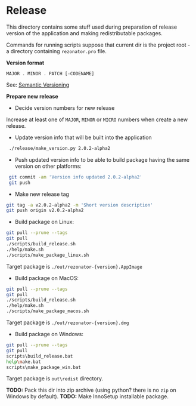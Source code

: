 # Release

This directory contains some stuff used during preparation of release version of the application and making redistributable packages.

Commands for running scripts suppose that current dir is the project root - a directory containing `rezonator.pro` file.

**Version format**

```
MAJOR . MINOR . PATCH [-CODENAME]
```

See: [Semantic Versioning](https://semver.org)


**Prepare new release**

* Decide version numbers for new release

Increase at least one of `MAJOR`, `MINOR` or `MICRO` numbers when create a new release.

* Update version info that will be built into the application

```bash
 ./release/make_version.py 2.0.2-alpha2
```

* Push updated version info to be able to build package having the same version on other platforms:

```bash
 git commit -am 'Version info updated 2.0.2-alpha2'
 git push
```

* Make new release tag

```bash
git tag -a v2.0.2-alpha2 -m 'Short version description'
git push origin v2.0.2-alpha2
```

* Build package on Linux:

```bash
git pull --prune --tags
git pull
./scripts/build_release.sh
./help/make.sh
./scripts/make_package_linux.sh
```

Target package is `./out/rezonator-{version}.AppImage`

* Build package on MacOS:

```bash
git pull --prune --tags
git pull
./scripts/build_release.sh
./help/make.sh
./scripts/make_package_macos.sh
```

Target package is `./out/rezonator-{version}.dmg`

* Build package on Windows:

```bash
git pull --prune --tags
git pull
scripts\build_release.bat
help\make.bat
scripts\make_package_win.bat
```

Target package is `out\redist` directory.

**TODO:** Pack this dir into zip archive (using python? there is no `zip` on Windows by default).
**TODO:** Make InnoSetup installable package.
